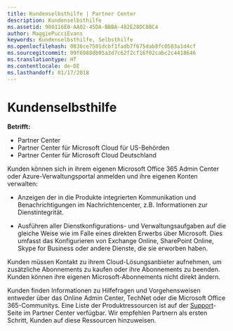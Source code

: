 ```yaml
---
title: Kundenselbsthilfe | Partner Center
description: Kundenselbsthilfe
ms.assetid: 980116E0-AA02-45DA-BBBA-482E28DC8BC4
author: MaggiePucciEvans
keywords: Kundenselbsthilfe, Selbsthilfe
ms.openlocfilehash: 0836ce7501dcbf1fadb7f675dab8fc0583a1d4cf
ms.sourcegitcommit: 09f6988db95a3d7c62f2cf16f02cabc2c4418646
ms.translationtype: HT
ms.contentlocale: de-DE
ms.lasthandoff: 01/17/2018
---
```

# <a name="customer-self-support"></a>Kundenselbsthilfe

**Betrifft:**

-  Partner Center
-  Partner Center für Microsoft Cloud für US-Behörden
-  Partner Center für Microsoft Cloud Deutschland

Kunden können sich in ihrem eigenen Microsoft Office 365 Admin Center oder Azure-Verwaltungsportal anmelden und ihre eigenen Konten verwalten:

-   Anzeigen der in die Produkte integrierten Kommunikation und Benachrichtigungen im Nachrichtencenter, z.B. Informationen zur Dienstintegrität.

-   Ausführen aller Dienstkonfigurations- und Verwaltungsaufgaben auf die gleiche Weise wie im Falle eines direkten Erwerbs über Microsoft. Dies umfasst das Konfigurieren von Exchange Online, SharePoint Online, Skype for Business oder andere Dienste, die sie erworben haben.

Kunden müssen Kontakt zu ihrem Cloud-Lösungsanbieter aufnehmen, um zusätzliche Abonnements zu kaufen oder ihre Abonnements zu beenden. Kunden können ihre eigenen Microsoft-Abonnements nicht direkt ändern.

Kunden finden Informationen zu Hilfefragen und Vorgehensweisen entweder über das Online Admin Center, TechNet oder die Microsoft Office 365-Communitys. Eine Liste der Produktressourcen ist auf der [Support](https://partnercenter.microsoft.com/partner/support)-Seite im Partner Center verfügbar. Wir empfehlen Partnern als ersten Schritt, Kunden auf diese Ressourcen hinzuweisen.

 

 



